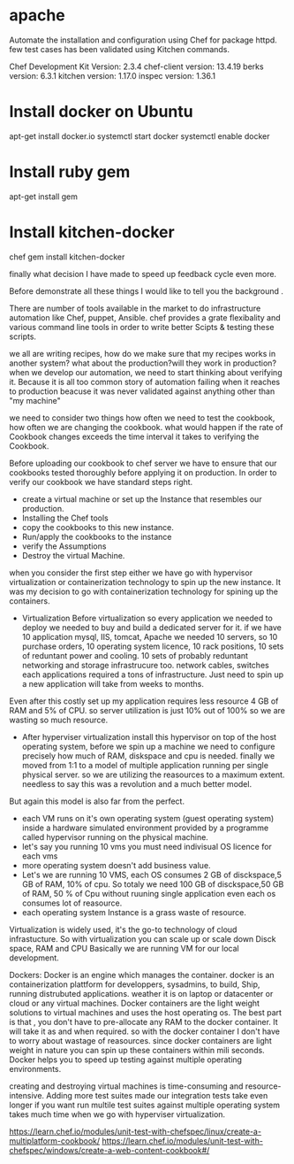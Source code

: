 # apache

Automate the installation and configuration using Chef for package httpd.
few test cases has been  validated  using Kitchen commands.

Chef Development Kit Version: 2.3.4
chef-client version: 13.4.19
berks version: 6.3.1
kitchen version: 1.17.0
inspec version: 1.36.1

# Install docker on Ubuntu
apt-get install docker.io
systemctl start docker
systemctl enable docker

# Install ruby gem 
apt-get install gem

# Install kitchen-docker
chef gem install kitchen-docker


finally what decision I have made to speed up feedback cycle  even more.

Before demonstrate all these things I would like  to tell you the background  .

There are number of tools available  in the market to do  infrastructure automation like Chef, puppet, Ansible.
chef provides a grate flexibality and various command line tools  in order to write better Scipts & testing these scripts.

we all are writing recipes, how do we make sure that my recipes works in another system? what about the production?will they work in production?
when we develop our automation, we need to start thinking about verifying it. 
Because it is all too common story of automation failing  when it  reaches to production beacuse it was never validated against anything other than "my machine"

we need to consider two things how often we need to test the cookbook, how often we are changing the cookbook.
what would happen if the rate of Cookbook changes exceeds the time interval it takes to verifying the Cookbook.

Before uploading our cookbook to chef server we have to ensure that our cookbooks tested thoroughly before applying it on production.
In order to verify our  cookbook  we have standard steps right.

- create a virtual machine or set up the Instance that resembles our production.
- Installing the Chef tools
- copy the cookbooks to this new instance.
- Run/apply the cookbooks to the instance
- verify the Assumptions 
- Destroy the virtual Machine.

when you consider the first step either we have go with hypervisor virtualization or containerization technology to spin up the new instance.
It was my decision to go with containerization technology  for  spining up the containers. 

 - Virtualization
Before virtualization so every application we needed to deploy we needed to buy and build a dedicated  server for it.
if we have 10 application mysql, IIS, tomcat, Apache  we needed 10 servers, so 10 purchase orders, 10 operating system licence, 10 rack positions, 10 sets of reduntant power and cooling.
10 sets of probably reduntant networking and storage infrastrucure too. network cables, switches
each applications required a tons of infrastructure. Just need to spin up a new application will take from weeks to months.

Even after this costly set up my application requires  less resource  4 GB of RAM and 5% of CPU.
so server utilization is just 10% out of 100% so we are wasting so much resource.

- After hyperviser virtualization 
install this hypervisor on top of the  host operating system, before we spin up a machine we need to configure precisely how much of RAM, diskspace and cpu is needed.
finally we moved from 1:1   to a model of multiple application running per single physical server. so we are utilizing the reasources to a maximum extent.
needless to say this was a revolution and a much better model.

But again this model is also far from the perfect.
- each VM runs on it's own operating system (guest operating system) inside a hardware simulated environment provided by a programme called hypervisor running on the physical machine.
- let's say you running 10 vms  you must need indivisual OS licence for each vms
- more operating system doesn't add business value.
- Let's we are running 10 VMS, each OS consumes 2 GB of disckspace,5 GB of RAM, 10% of cpu. So totaly we need 100 GB of disckspace,50 GB of RAM, 50 % of Cpu 
 without ruuning single application even each os consumes lot of reasource.
- each operating system Instance is a grass waste of resource.

Virtualization is widely used, it's the  go-to technology of cloud infrastucture. So with virtualization you can scale up or scale down Disck space, RAM and CPU
Basically we are running VM for our local development. 

Dockers:
Docker is an engine which manages the container. docker is an containerization plattform  for developpers, sysadmins, to build, Ship, running distrubuted applications. 
weather it is on laptop or datacenter or cloud or any virtual machines.
Docker containers are the light weight solutions to virtual machines and uses the host operating os.
The best part is that , you don't have to pre-allocate any RAM to the docker container.
It will take it as and when required.
so with the docker container I don't have to worry about wastage of reasources.
since docker containers are light weight in nature  you can spin up these containers within mili seconds.
Docker helps you to speed up testing against multiple operating environments.

creating and destroying virtual machines is time-consuming and resource-intensive.
Adding more test suites made our integration tests take even longer
if you want run multile test suites against multiple operating system  takes much time when we go with hyperviser virtualization.



https://learn.chef.io/modules/unit-test-with-chefspec/linux/create-a-multiplatform-cookbook/
https://learn.chef.io/modules/unit-test-with-chefspec/windows/create-a-web-content-cookbook#/

